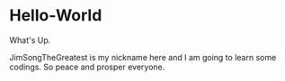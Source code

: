 # Hello-World

What's Up.

JimSongTheGreatest is my nickname here and I am going to learn some codings.
So peace and prosper everyone.
